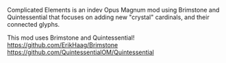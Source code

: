 Complicated Elements is an indev Opus Magnum mod using Brimstone and Quintessential that focuses on adding new "crystal" cardinals, and their connected glyphs.

This mod uses Brimstone and Quintessential!
https://github.com/ErikHaag/Brimstone
https://github.com/QuintessentialOM/Quintessential
